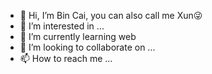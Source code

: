- 👋 Hi, I’m Bin Cai, you can also call me Xun😜
- 👀 I’m interested in ...
- 🌱 I’m currently learning web
- 💞️ I’m looking to collaborate on ...
- 📫 How to reach me ...

<!---
caibin1024/caibin1024 is a ✨ special ✨ repository because its `README.md` (this file) appears on your GitHub profile.
You can click the Preview link to take a look at your changes.
--->
